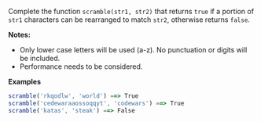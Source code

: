 Complete the function `scramble(str1, str2)` that returns `true` if a portion of `str1` characters can be rearranged to match `str2`, otherwise returns `false`.

**Notes:**
- Only lower case letters will be used (a-z). No punctuation or digits will be included.
- Performance needs to be considered.

**Examples**
```javascript
scramble('rkqodlw', 'world') ==> True
scramble('cedewaraaossoqqyt', 'codewars') ==> True
scramble('katas', 'steak') ==> False
```
